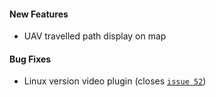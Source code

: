 #### New Features
* UAV travelled path display on map

#### Bug Fixes
* Linux version video plugin (closes [`issue 52`](http://github.com/uavos/apx-releases/issues/52))